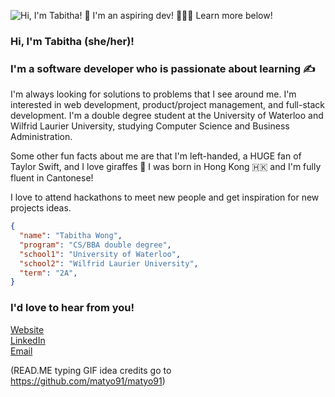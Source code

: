 ![Hi, I'm Tabitha! 🦒 I'm an aspiring dev! 👩🏻‍💻 Learn more below!](https://github.com/tabithawong/tabithawong/raw/main/tabtyping.gif)

### Hi, I'm Tabitha (she/her)! 

### I'm a software developer who is passionate about learning ✍️ 

I'm always looking for solutions to problems that I see around me. I'm interested in web development, product/project management, and full-stack development. I'm a double degree student at the University of Waterloo and Wilfrid Laurier University, studying Computer Science and Business Administration.

Some other fun facts about me are that I'm left-handed, a HUGE fan of Taylor Swift, and I love giraffes 🦒 
I was born in Hong Kong 🇭🇰 and I'm fully fluent in Cantonese!

I love to attend hackathons to meet new people and get inspiration for new projects ideas.

```json
{
  "name": "Tabitha Wong",
  "program": "CS/BBA double degree",
  "school1": "University of Waterloo",
  "school2": "Wilfrid Laurier University",
  "term": "2A",
}
```

### I'd love to hear from you!
[Website](http://tabithawong.me)\
[LinkedIn](https://www.linkedin.com/in/tabitha-wong/)\
[Email](mailto:tabi159w@gmail.com)

(READ.ME typing GIF idea credits go to https://github.com/matyo91/matyo91)

